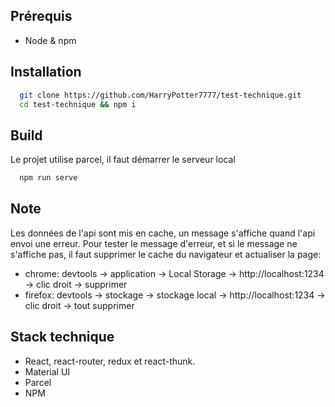 ## Prérequis
- Node & npm

## Installation
```bash
  git clone https://github.com/HarryPotter7777/test-technique.git
  cd test-technique && npm i
```

## Build
Le projet utilise parcel, il faut démarrer le serveur local
```bash
  npm run serve
```
## Note
Les données de l'api sont mis en cache, un message s'affiche quand l'api envoi une erreur.
Pour tester le message d'erreur, et si le message ne s'affiche pas, il faut supprimer le cache du navigateur et actualiser la page:
- chrome: devtools -> application -> Local Storage -> http://localhost:1234 -> clic droit -> supprimer
- firefox: devtools -> stockage -> stockage local ->  http://localhost:1234 -> clic droit -> tout supprimer

## Stack technique
- React, react-router, redux et react-thunk.
- Material UI
- Parcel
- NPM
